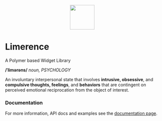 <p align="center">
  <a href="http://www.rlamana.com/limerence/docs/">
    <img height="80" width="80" src="http://www.rlamana.com/limerence/docs/images/mark.svg">
  </a>
</p>

# Limerence
A Polymer based Widget Library

**/ˈlimərəns/** *noun, PSYCHOLOGY*

An involuntary interpersonal state that involves <strong>intrusive, obsessive</strong>, and <strong>compulsive thoughts, feelings</strong>, and <strong>behaviors</strong> that are contingent on perceived emotional reciprocation from the object of interest.

### Documentation

For more information, API docs and examples see the [documentation page](http://www.rlamana.com/limerence/docs/).

